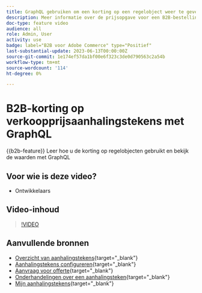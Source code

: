 ```yaml
---
title: GraphQL gebruiken om een korting op een regelobject weer te geven
description: Meer informatie over de prijsopgave voor een B2B-bestelling biedt korting op lijstitems met behulp van GraphQL
doc-type: feature video
audience: all
role: Admin, User
activity: use
badge: label="B2B voor Adobe Commerce" type="Positief"
last-substantial-update: 2023-06-13T00:00:00Z
source-git-commit: 1e174ef57da1bf00e6f323c3de0d790563c2a54b
workflow-type: tm+mt
source-wordcount: '114'
ht-degree: 0%

---
```


# B2B-korting op verkoopprijsaanhalingstekens met GraphQL

{{b2b-feature}}
Leer hoe u de korting op regelobjecten gebruikt en bekijk de waarden met GraphQL

## Voor wie is deze video?

- Ontwikkelaars

## Video-inhoud

>[!VIDEO](https://video.tv.adobe.com/v/3420419?learn=on)

## Aanvullende bronnen

- [Overzicht van aanhalingstekens](https://experienceleague.adobe.com/docs/commerce-admin/b2b/quotes/quotes.html){target="_blank"}
- [Aanhalingstekens configureren](https://experienceleague.adobe.com/docs/commerce-admin/b2b/quotes/configure-quotes.html){target="_blank"}
- [Aanvraag voor offerte](https://experienceleague.adobe.com/docs/commerce-admin/b2b/quotes/quote-request.html){target="_blank"}
- [Onderhandelingen over een aanhalingsteken](https://experienceleague.adobe.com/docs/commerce-admin/b2b/quotes/quote-price-negotiation.html){target="_blank"}
- [Mijn aanhalingstekens](https://experienceleague.adobe.com/docs/commerce-admin/b2b/quotes/account-dashboard-my-quotes.html){target="_blank"}
